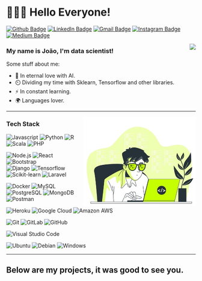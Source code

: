 # 👨🏽‍💻 Hello Everyone! 

[![Github Badge](https://img.shields.io/badge/-lejoaoconte-inactive?style=flat-square&logo=Github&logoColor=white&link=https://github.com/lejoaoconte/)](https://github.com/lejoaoconte/)
[![LinkedIn Badge](https://img.shields.io/badge/-lejoaoconte-blue?style=flat-square&logo=Linkedin&logoColor=white&link=https://www.linkedin.com/in/lejoaoconte/)](https://www.linkedin.com/in/lejoaoconte/)
[![Gmail Badge](https://img.shields.io/badge/-lejoaoconte@gmail.com-c14438?style=flat-square&logo=Gmail&logoColor=white&link=mailto:lejoaoconte@gmail.com)](mailto:lejoaoconte@gmail.com)
[![Instagram Badge](https://img.shields.io/badge/-@lejoaoconte-blueviolet?style=flat-square&logo=Instagram&logoColor=white&link=https://instagram.com/lejoaoconte)](https://instagram.com/lejoaoconte)
[![Medium Badge](https://img.shields.io/badge/-@lejoaoconte-black?style=flat-square&labelColor=000000&logo=Medium&link=https://medium.com/@lejoaoconte/)](https://medium.com/@lejoaoconte/)

  <!-- 
<p align=center>
<img src="https://raw.githubusercontent.com/lejoaoconte/lejoaoconte/master/imgs/hello.gif" width="250px" />
</p>-->


<img align='right' src="https://github-readme-stats.vercel.app/api?username=lejoaoconte&show_icons=true">

### My name is João, I'm data scientist!
Some stuff about me:

* 💜 In eternal love with AI.
* ⏲️ Dividing my time with Sklearn, Tensorflow and other libraries.
* ⚡ In constant learning.
* 🌍 Languages lover.

---

<img align='right' width="300px" src="https://github.com/lejoaoconte/lejoaoconte/blob/master/imgs/teche.jpg?raw=true">

### Tech Stack

![Javascript](https://img.shields.io/badge/-Javascrpit-yellow?style=flat-square&logo=javascript&logoColor=ffffff)
![Python](http://img.shields.io/badge/-Python-yellowgreen?style=flat-square&logo=python&logoColor=ffffff)
![R](http://img.shields.io/badge/-R-blue?style=flat-square&logo=r&logoColor=ffffff)
![Scala](http://img.shields.io/badge/-Scala-red?style=flat-square&logo=scala&logoColor=ffffff)
![PHP](http://img.shields.io/badge/-PHP-blue?style=flat-square&logo=PHP&logoColor=ffffff)

![Node.js](https://img.shields.io/badge/node.js%20-%2343853D.svg?&style=flat-square&logo=node.js&logoColor=white)
![React](https://img.shields.io/badge/-React-333333?style=flat-square&logo=react)
![Bootstrap](https://img.shields.io/badge/-Bootstrap-05122A?style=flat-square&logo=bootstrap&logoColor=563D7C)\
![Django](https://img.shields.io/badge/-Django-05122A?style=flat-square&logo=django&logoColor=092E20)
![Tensorflow](http://img.shields.io/badge/-Tensorflow-orange?style=flat-square&logo=tensorflow&logoColor=ffffff)
![Scikit-learn](http://img.shields.io/badge/-Learn-orange?style=flat-square&&&label=SK&labelColor=blue)
![Laravel](https://img.shields.io/badge/Laravel-FF2D20?style=flat-square&logo=laravel&logoColor=white)

![Docker](http://img.shields.io/badge/-Docker-blue?style=flat-square&logo=docker&logoColor=ffffff)
![MySQL](http://img.shields.io/badge/-MySQL-blue?style=flat-square&logo=mysql&logoColor=ffffff)
![PostgreSQL](http://img.shields.io/badge/-PostgreSQL-blue?style=flat-square&logo=postgresql&logoColor=ffffff)
![MongoDB](http://img.shields.io/badge/-MongoDB-green?style=flat-square&logo=mongodb&logoColor=ffffff)
![Postman](https://img.shields.io/badge/Postman-FF6C37?style=flat-square&logo=Postman&logoColor=white)

![Heroku](http://img.shields.io/badge/-Heroku-purple?style=flat-square&logo=heroku&logoColor=ffffff)
![Google Cloud](http://img.shields.io/badge/-Google%20Cloud-blue?style=flat-square&logo=google-cloud&logoColor=ffffff)
![Amazon AWS](http://img.shields.io/badge/-AWS-orange?style=flat-square&logo=amazon-aws&logoColor=ffffff)

![Git](https://img.shields.io/badge/-Git-%23F05032?style=flat-square&logo=git&logoColor=%23ffffff)
![GitLab](https://img.shields.io/badge/-GitLab-FCA121?style=flat-square&logo=gitlab)
![GitHub](https://img.shields.io/badge/-GitHub-181717?style=flat-square&logo=github)

![Visual Studio Code](https://img.shields.io/badge/-Visual%20Code-333333?style=flat-square&logo=visual-studio-code&logoColor=007ACC)

![Ubuntu](http://img.shields.io/badge/-Ubuntu-purple?style=flat-square&logo=Ubuntu&logoColor=ffffff)
![Debian](http://img.shields.io/badge/-Debian-A81D33?style=flat-square&logo=debian&logoColor=ffffff)
![Windows](http://img.shields.io/badge/-Windows-0078D6?style=flat-square&logo=windows&logoColor=ffffff)

--- 

## Below are my projects, it was good to see you.

<!-- <a href="https://github.com/lejoaoconte/Monkeys-Species-Classifier">
  <img align="left" src="https://github-readme-stats.vercel.app/api/pin/?username=lejoaoconte&repo=Monkeys-Species-Classifier" />
</a>
<a href="https://github.com/lejoaoconte/Recomendador-de-Paper">
  <img align="left" src="https://github-readme-stats.vercel.app/api/pin/?username=lejoaoconte&repo=Recomendador-de-Paper" />
</a> -->
